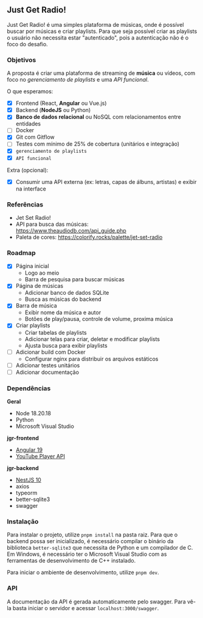 ## Just Get Radio!

Just Get Radio! é uma simples plataforma de músicas, onde é possível buscar por músicas e criar playlists. Para que seja possível criar as playlists o usuário não necessita estar "autenticado", pois a autenticação não é o foco do desafio.

### Objetivos

A proposta é criar uma plataforma de streaming de **música** ou vídeos, com foco no *gerenciamento de playlists* e uma *API funcional*.

O que esperamos:

- [x] Frontend (React, **Angular** ou Vue.js)
- [x] Backend (**NodeJS** ou Python)
- [x] **Banco de dados relacional** ou NoSQL com relacionamentos entre entidades
- [ ] Docker
- [x] Git com Gitflow
- [ ] Testes com mínimo de 25% de cobertura (unitários e integração)
- [x] `gerenciamento de playlists`
- [x] `API funcional`

Extra (opcional):
- [x] Consumir uma API externa (ex: letras, capas de álbuns, artistas) e exibir na interface

### Referências

- Jet Set Radio!
- API para busca das músicas: https://www.theaudiodb.com/api_guide.php
- Paleta de cores: https://colorify.rocks/palette/jet-set-radio

### Roadmap

- [x] Página inicial
  - Logo ao meio
  - Barra de pesquisa para buscar músicas
- [x] Página de músicas
  - Adicionar banco de dados SQLite
  - Busca as músicas do backend
- [x] Barra de música
  - Exibir nome da música e autor
  - Botões de play/pausa, controle de volume, proxima música
- [x] Criar playlists
  - Criar tabelas de playlists
  - Adicionar telas para criar, deletar e modificar playlists
  - Ajusta busca para exibir playlists
- [ ] Adicionar build com Docker
  - Configurar nginx para distribuir os arquivos estáticos
- [ ] Adicionar testes unitários
- [ ] Adicionar documentação

### Dependências

**Geral**<br>
- Node 18.20.18
- Python
- Microsoft Visual Studio

**jgr-frontend**<br>
- [Angular 19](https://angular.dev/overview)
- [YouTube Player API](https://developers.google.com/youtube/iframe_api_reference)

**jgr-backend**<br>
- [NestJS 10](https://docs.nestjs.com/)
- axios
- typeorm
- better-sqlite3
- swagger

### Instalação

Para instalar o projeto, utilize `pnpm install` na pasta raiz. Para que o backend possa ser inicializado, é necessário compilar o binário da biblioteca `better-sqlite3` que necessita de Python e um compilador de C. Em Windows, é necessário ter o Microsoft Visual Studio com as ferramentas de desenvolvimento de C++ instalado.

Para iniciar o ambiente de desenvolvimento, utilize `pnpm dev`.

### API

A documentação da API é gerada automaticamente pelo swagger. Para vê-la basta iniciar o servidor e acessar `localhost:3000/swagger`.
